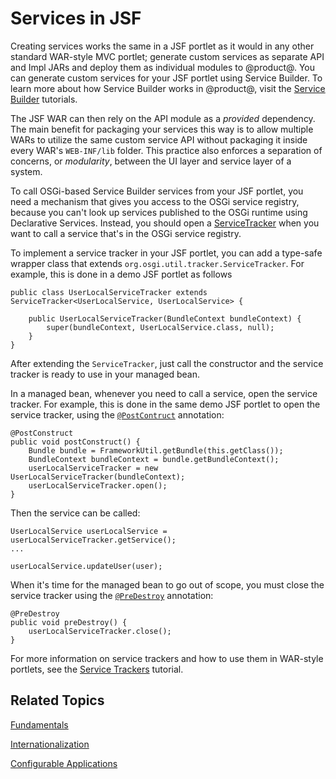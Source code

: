 # Services in JSF [](id=services-in-jsf)

Creating services works the same in a JSF portlet as it would in any other
standard WAR-style MVC portlet; generate custom services as separate API and
Impl JARs and deploy them as individual modules to @product@. You can generate
custom services for your JSF portlet using Service Builder. To learn more about
how Service Builder works in @product@, visit the
[Service Builder](/develop/tutorials/-/knowledge_base/7-1/service-builder)
tutorials.

The JSF WAR can then rely on the API module as a *provided* dependency. The main
benefit for packaging your services this way is to allow multiple WARs to
utilize the same custom service API without packaging it inside every WAR's
`WEB-INF/lib` folder. This practice also enforces a separation of concerns, or
*modularity*, between the UI layer and service layer of a system.

To call OSGi-based Service Builder services from your JSF portlet, you need a
mechanism that gives you access to the OSGi service registry, because you can't
look up services published to the OSGi runtime using Declarative Services.
Instead, you should open a
[ServiceTracker](https://osgi.org/javadoc/r6/core/org/osgi/util/tracker/ServiceTracker.html)
when you want to call a service that's in the OSGi service registry.

To implement a service tracker in your JSF portlet, you can add a type-safe
wrapper class that extends `org.osgi.util.tracker.ServiceTracker`. For example,
this is done in a demo JSF portlet as follows

    public class UserLocalServiceTracker extends ServiceTracker<UserLocalService, UserLocalService> {

        public UserLocalServiceTracker(BundleContext bundleContext) {
            super(bundleContext, UserLocalService.class, null);
        }
    }

After extending the `ServiceTracker`, just call the constructor and the service
tracker is ready to use in your managed bean.

In a managed bean, whenever you need to call a service, open the service
tracker. For example, this is done in the same demo JSF portlet to open the
service tracker, using the
[`@PostContruct`](http://docs.oracle.com/javaee/7/api/javax/annotation/PostConstruct.html)
annotation:

    @PostConstruct
    public void postConstruct() {
        Bundle bundle = FrameworkUtil.getBundle(this.getClass());
        BundleContext bundleContext = bundle.getBundleContext();
        userLocalServiceTracker = new UserLocalServiceTracker(bundleContext);
        userLocalServiceTracker.open();
    }

Then the service can be called:

    UserLocalService userLocalService = userLocalServiceTracker.getService();
    ...

    userLocalService.updateUser(user);

When it's time for the managed bean to go out of scope, you must close the
service tracker using the
[`@PreDestroy`](http://docs.oracle.com/javaee/7/api/javax/annotation/PreDestroy.html)
annotation:

    @PreDestroy
    public void preDestroy() {
        userLocalServiceTracker.close();
    }

For more information on service trackers and how to use them in WAR-style
portlets, see the
[Service Trackers](/develop/tutorials/-/knowledge_base/7-1/service-trackers)
tutorial.

## Related Topics [](id=related-topics)

[Fundamentals](/develop/tutorials/-/knowledge_base/7-1/fundamentals)

[Internationalization](/develop/tutorials/-/knowledge_base/7-1/internationalization)

[Configurable Applications](/develop/tutorials/-/knowledge_base/7-1/configurable-applications)
